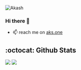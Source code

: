 ![Akash](https://aks.one/akash-santhosh.gif)
### Hi there 👋
- 📫 reach me on [aks.one](https://aks.one)

## :octocat: Github Stats

![](https://raw.githubusercontent.com/akash-santhosh/github-stats-transparent/output/generated/overview.svg)
![](https://raw.githubusercontent.com/akash-santhosh/github-stats-transparent/output/generated/languages.svg)

